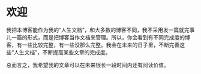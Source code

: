 # 欢迎

我把本博客能作为我的“人生文档”，和大多数的博客不同，我不采用发一篇就完事儿一篇的形式，而是把博客当作文档来管理。所以，你会看到有不同完成度的博客，有一些比较完整，有一些没那么完整。我会在未来的日子里，不断完善这些“人生文档”，不断提高某些文章的完成度。

总而言之，我希望我的文章可以在未来很长一段时间内还有阅读价值。